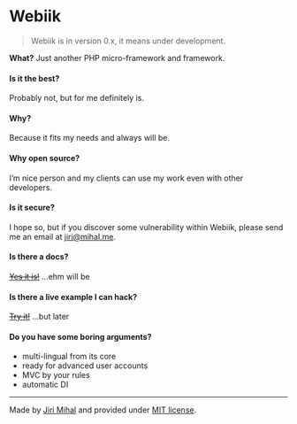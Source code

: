 # Webiik

> Webiik is in version 0.x, it means under development.

__What?__
Just another PHP micro-framework and framework.

#### Is it the best?
Probably not, but for me definitely is.

#### Why?
Because it fits my needs and always will be.

#### Why open source?
I’m nice person and my clients can use my work even with other developers.

#### Is it secure?
I hope so, but if you discover some vulnerability within Webiik, please send me an email at jiri@mihal.me.

#### Is there a docs?
[~~Yes it is!~~]() ...ehm will be

#### Is there a live example I can hack?
[~~Try it!~~]() ...but later

#### Do you have some boring arguments?
- multi-lingual from its core
- ready for advanced user accounts
- MVC by your rules
- automatic DI

---
Made by [Jiri Mihal](https://github.com/Jiri-Mihal) and provided under [MIT license](http://opensource.org/licenses/MIT).